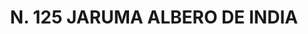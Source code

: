 ---
title: "N. 125 JARUMA ALBERO DE INDIA"
plant-name: "N. 125"
plant-number: "125"
plant-xml: "/assets/xml/plant125.xml"
plant-img1: "/assets/img/plant125_verso.jpg"
plant-img2: "/assets/img/plant125.jpg"
plant-title: "N. 125 JARUMA ALBERO DE INDIA"
plant-taxon-link: ""
plant-taxon-content: ""
layout: single-xml
---